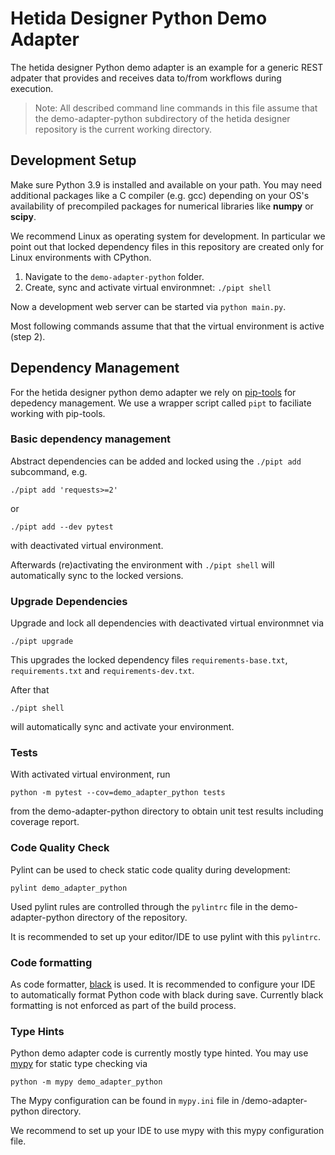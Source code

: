 # Hetida Designer Python Demo Adapter

The hetida designer Python demo adapter is an example for a generic REST adpater that provides and
receives data to/from workflows during execution.

> Note: All described command line commands in this file assume that the demo-adapter-python
subdirectory of the hetida designer repository is the current working directory.

## Development Setup
Make sure Python 3.9 is installed and available on your path. You may need additional packages like a C compiler (e.g. gcc) depending on your OS's availability of precompiled packages for numerical libraries like **numpy** or **scipy**.

We recommend Linux as operating system for development. In particular we point out that locked dependency files in this repository are created only for Linux environments with CPython.

1. Navigate to the `demo-adapter-python` folder.
2. Create, sync and activate virtual environmnet: `./pipt shell`

Now a development web server can be started via `python main.py`.

Most following commands assume that that the virtual environment is active (step 2).

## Dependency Management
For the hetida designer python demo adapter we rely on [pip-tools](https://github.com/jazzband/pip-tools) for depedency management. We use a wrapper script called `pipt` to faciliate working with pip-tools.

### Basic dependency management
Abstract dependencies can be added and locked using the `./pipt add` subcommand, e.g.
```
./pipt add 'requests>=2'
```
or
```
./pipt add --dev pytest
```
with deactivated virtual environment.

Afterwards (re)activating the environment with `./pipt shell` will automatically sync to the locked versions.

### Upgrade Dependencies
Upgrade and lock all dependencies with deactivated virtual environmnet via
```
./pipt upgrade
```
This upgrades the locked dependency files `requirements-base.txt`, `requirements.txt` and `requirements-dev.txt`.

After that
```
./pipt shell
```
will automatically sync and activate your environment.

### <a name="demo-adapter-python-tests"></a> Tests
With activated virtual environment, run
```
python -m pytest --cov=demo_adapter_python tests
```
from the demo-adapter-python directory to obtain unit test results including coverage report.

### Code Quality Check
Pylint can be used to check static code quality during development:
```
pylint demo_adapter_python
```
Used pylint rules are controlled through the `pylintrc` file in the demo-adapter-python directory of the repository.

It is recommended to set up your editor/IDE to use pylint with this `pylintrc`.

### Code formatting
As code formatter, [black](https://github.com/ambv/black) is used. It is recommended to configure your IDE to automatically format Python code with black during save. Currently black formatting is not enforced as part of the build process.

### Type Hints
Python demo adapter code is currently mostly type hinted. You may use [mypy](http://mypy-lang.org/) for static type checking via
```
python -m mypy demo_adapter_python
```
The Mypy configuration can be found in `mypy.ini` file in /demo-adapter-python directory.

We recommend to set up your IDE to use mypy with this mypy configuration file.
